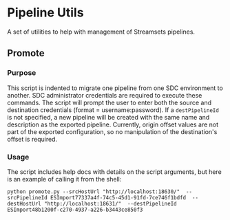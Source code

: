 # Pipeline Utils
A set of utilities to help with management of Streamsets pipelines.

## Promote
### Purpose
This script is indented to migrate one pipeline from one SDC environment to another. SDC administrator
credentials are required to execute these commands. The script will prompt the user to enter both
the source and destination credentials (format = username:password). If a `destPipelineId` is not 
specified, a new pipeline will be created with the same name and description as the exported pipeline.
Currently, origin offset values are not part of the exported configuration, so no manipulation of the
destination's offset is required.

### Usage
The script includes help docs with details on the script arguments, but here is an example of calling 
it from the shell:

`python promote.py --srcHostUrl "http://localhost:18630/" 
  --srcPipelineId ESImport77337a4f-74c5-45d1-91fd-7ce746f1bdfd 
  --destHostUrl "http://localhost:18631/" 
  --destPipelineId ESImport48b1200f-c270-4937-a226-b3443ce850f3`


